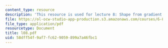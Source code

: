 ```yaml
---
content_type: resource
description: 'This resource is used for lecture 8: Shape from gradient (continued).'
file: https://ol-ocw-studio-app-production.s3.amazonaws.com/courses/6-801-machine-vision-fall-2004/58dff54f9af7fc629059899a7a46fbc1_l08.pdf
file_type: application/pdf
resourcetype: Document
title: l08.pdf
uid: 58dff54f-9af7-fc62-9059-899a7a46fbc1
---
```

